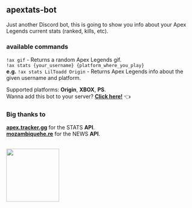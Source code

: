 ## apextats-bot
Just another Discord bot, this is going to show you info about your Apex Legends current stats (ranked, kills, etc).

### available commands
`!ax gif` - Returns a random Apex Legends gif. <br/>
`!ax stats {your_username} {platform_where_you_play}` <br/>
<b>e.g.</b> `!ax stats LilToadd Origin` - Returns Apex Legends info about the given username and platform.


Supported platforms: <b>Origin</b>, <b>XBOX</b>, <b>PS</b>. <br/>
Wanna add this bot to your server? <b>[Click here!](https://discordapp.com/oauth2/authorize?client_id=682345738000269427&scope=bot&permissions=8)</b> :point_left:

### Big thanks to 
<b>[apex.tracker.gg](https://apex.tracker.gg/)</b> for the STATS <b>API</b>. <br/>
<b>[mozambiquehe.re](http://mozambiquehe.re/)</b> for the NEWS <b>API</b>. <br/><br/>


<img src="https://logodownload.org/wp-content/uploads/2019/02/apex-legends-logo.png" width="140">
